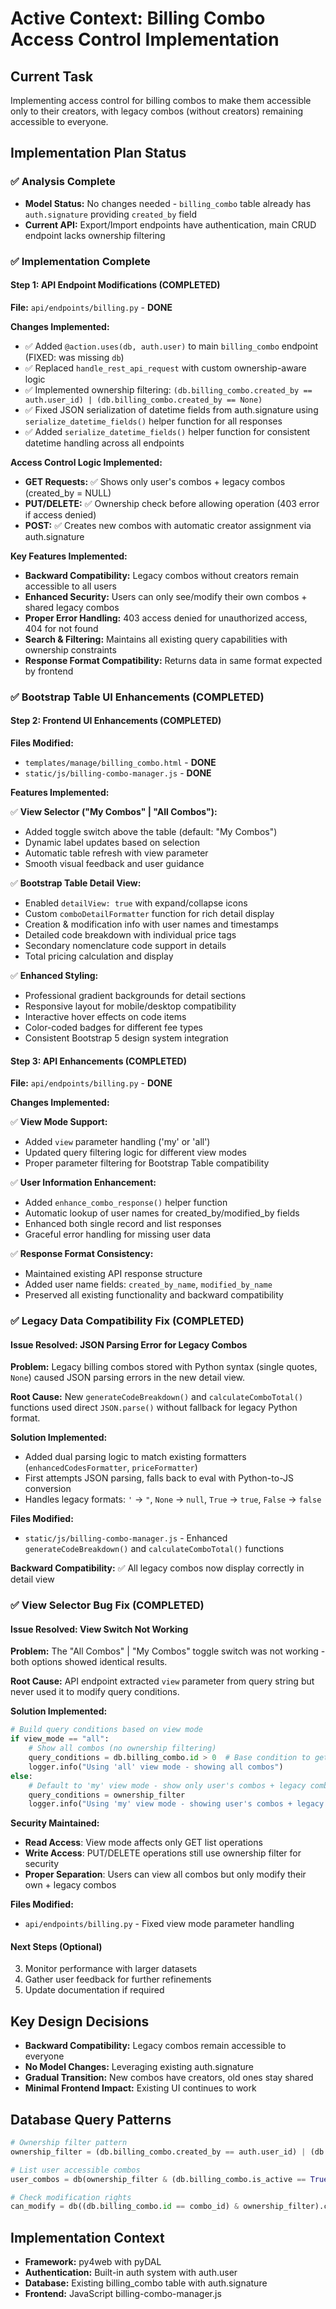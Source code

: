 # Active Context: Billing Combo Access Control Implementation

## Current Task

Implementing access control for billing combos to make them accessible only to their creators, with legacy combos (without creators) remaining accessible to everyone.

## Implementation Plan Status

### ✅ Analysis Complete

- **Model Status:** No changes needed - `billing_combo` table already has `auth.signature` providing `created_by` field
- **Current API:** Export/Import endpoints have authentication, main CRUD endpoint lacks ownership filtering

### ✅ Implementation Complete

#### Step 1: API Endpoint Modifications (COMPLETED)

**File:** `api/endpoints/billing.py` - **DONE**

**Changes Implemented:**

- ✅ Added `@action.uses(db, auth.user)` to main `billing_combo` endpoint (FIXED: was missing `db`)
- ✅ Replaced `handle_rest_api_request` with custom ownership-aware logic
- ✅ Implemented ownership filtering: `(db.billing_combo.created_by == auth.user_id) | (db.billing_combo.created_by == None)`
- ✅ Fixed JSON serialization of datetime fields from auth.signature using `serialize_datetime_fields()` helper function for all responses
- ✅ Added `serialize_datetime_fields()` helper function for consistent datetime handling across all endpoints

**Access Control Logic Implemented:**

- **GET Requests:** ✅ Shows only user's combos + legacy combos (created_by = NULL)
- **PUT/DELETE:** ✅ Ownership check before allowing operation (403 error if access denied)
- **POST:** ✅ Creates new combos with automatic creator assignment via auth.signature

**Key Features Implemented:**

- **Backward Compatibility:** Legacy combos without creators remain accessible to all users
- **Enhanced Security:** Users can only see/modify their own combos + shared legacy combos
- **Proper Error Handling:** 403 access denied for unauthorized access, 404 for not found
- **Search & Filtering:** Maintains all existing query capabilities with ownership constraints
- **Response Format Compatibility:** Returns data in same format expected by frontend

### ✅ Bootstrap Table UI Enhancements (COMPLETED)

#### Step 2: Frontend UI Enhancements (COMPLETED)

**Files Modified:**

- `templates/manage/billing_combo.html` - **DONE**
- `static/js/billing-combo-manager.js` - **DONE**

**Features Implemented:**

✅ **View Selector ("My Combos" | "All Combos"):**

- Added toggle switch above the table (default: "My Combos")
- Dynamic label updates based on selection
- Automatic table refresh with view parameter
- Smooth visual feedback and user guidance

✅ **Bootstrap Table Detail View:**

- Enabled `detailView: true` with expand/collapse icons
- Custom `comboDetailFormatter` function for rich detail display
- Creation & modification info with user names and timestamps
- Detailed code breakdown with individual price tags
- Secondary nomenclature code support in details
- Total pricing calculation and display

✅ **Enhanced Styling:**

- Professional gradient backgrounds for detail sections
- Responsive layout for mobile/desktop compatibility
- Interactive hover effects on code items
- Color-coded badges for different fee types
- Consistent Bootstrap 5 design system integration

#### Step 3: API Enhancements (COMPLETED)

**File:** `api/endpoints/billing.py` - **DONE**

**Changes Implemented:**

✅ **View Mode Support:**

- Added `view` parameter handling ('my' or 'all')
- Updated query filtering logic for different view modes
- Proper parameter filtering for Bootstrap Table compatibility

✅ **User Information Enhancement:**

- Added `enhance_combo_response()` helper function
- Automatic lookup of user names for created_by/modified_by fields
- Enhanced both single record and list responses
- Graceful error handling for missing user data

✅ **Response Format Consistency:**

- Maintained existing API response structure
- Added user name fields: `created_by_name`, `modified_by_name`
- Preserved all existing functionality and backward compatibility

### ✅ Legacy Data Compatibility Fix (COMPLETED)

#### Issue Resolved: JSON Parsing Error for Legacy Combos

**Problem:** Legacy billing combos stored with Python syntax (single quotes, `None`) caused JSON parsing errors in the new detail view.

**Root Cause:** New `generateCodeBreakdown()` and `calculateComboTotal()` functions used direct `JSON.parse()` without fallback for legacy Python format.

**Solution Implemented:**

- Added dual parsing logic to match existing formatters (`enhancedCodesFormatter`, `priceFormatter`)
- First attempts JSON parsing, falls back to eval with Python-to-JS conversion
- Handles legacy formats: `'` → `"`, `None` → `null`, `True` → `true`, `False` → `false`

**Files Modified:**

- `static/js/billing-combo-manager.js` - Enhanced `generateCodeBreakdown()` and `calculateComboTotal()` functions

**Backward Compatibility:** ✅ All legacy combos now display correctly in detail view

### ✅ View Selector Bug Fix (COMPLETED)

#### Issue Resolved: View Switch Not Working

**Problem:** The "All Combos" | "My Combos" toggle switch was not working - both options showed identical results.

**Root Cause:** API endpoint extracted `view` parameter from query string but never used it to modify query conditions.

**Solution Implemented:**

```python
# Build query conditions based on view mode
if view_mode == "all":
    # Show all combos (no ownership filtering)
    query_conditions = db.billing_combo.id > 0  # Base condition to get all records
    logger.info("Using 'all' view mode - showing all combos")
else:
    # Default to 'my' view mode - show only user's combos + legacy combos
    query_conditions = ownership_filter
    logger.info("Using 'my' view mode - showing user's combos + legacy combos")
```

**Security Maintained:**

- **Read Access**: View mode affects only GET list operations
- **Write Access**: PUT/DELETE operations still use ownership filter for security
- **Proper Separation**: Users can view all combos but only modify their own + legacy combos

**Files Modified:**

- `api/endpoints/billing.py` - Fixed view mode parameter handling

#### Next Steps (Optional)

3. Monitor performance with larger datasets
4. Gather user feedback for further refinements
5. Update documentation if required

## Key Design Decisions

- **Backward Compatibility:** Legacy combos remain accessible to everyone
- **No Model Changes:** Leveraging existing auth.signature
- **Gradual Transition:** New combos have creators, old ones stay shared
- **Minimal Frontend Impact:** Existing UI continues to work

## Database Query Patterns

```python
# Ownership filter pattern
ownership_filter = (db.billing_combo.created_by == auth.user_id) | (db.billing_combo.created_by == None)

# List user accessible combos
user_combos = db(ownership_filter & (db.billing_combo.is_active == True)).select()

# Check modification rights
can_modify = db((db.billing_combo.id == combo_id) & ownership_filter).count() > 0
```

## Implementation Context

- **Framework:** py4web with pyDAL
- **Authentication:** Built-in auth system with auth.user
- **Database:** Existing billing_combo table with auth.signature
- **Frontend:** JavaScript billing-combo-manager.js
